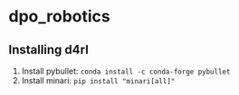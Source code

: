 # dpo_robotics


## Installing d4rl
1. Install pybullet: `conda install -c conda-forge pybullet`
2. Install minari: `pip install "minari[all]"`


